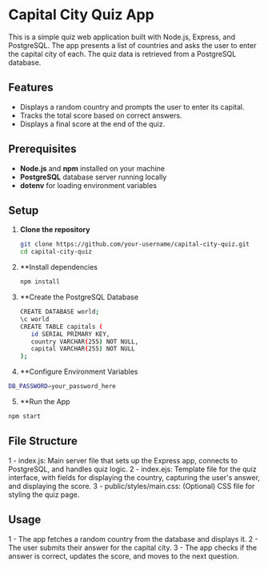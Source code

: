 # Capital City Quiz App

This is a simple quiz web application built with Node.js, Express, and PostgreSQL. The app presents a list of countries and asks the user to enter the capital city of each. The quiz data is retrieved from a PostgreSQL database.

## Features

- Displays a random country and prompts the user to enter its capital.
- Tracks the total score based on correct answers.
- Displays a final score at the end of the quiz.

## Prerequisites

- **Node.js** and **npm** installed on your machine
- **PostgreSQL** database server running locally
- **dotenv** for loading environment variables

## Setup

1. **Clone the repository**

   ```bash
   git clone https://github.com/your-username/capital-city-quiz.git
   cd capital-city-quiz
   ```

2. **Install dependencies

   ```bash
   npm install
   ```

3. **Create the PostgreSQL Database
   ```bash
   CREATE DATABASE world;
   \c world
   CREATE TABLE capitals (
      id SERIAL PRIMARY KEY,
      country VARCHAR(255) NOT NULL,
      capital VARCHAR(255) NOT NULL
   );
   ```

4. **Configure Environment Variables

```bash
DB_PASSWORD=your_password_here
```

5. **Run the App
```bash
npm start
```

## File Structure
1 - index.js: Main server file that sets up the Express app, connects to PostgreSQL, and handles quiz logic.
2 - index.ejs: Template file for the quiz interface, with fields for displaying the country, capturing the user's answer, and displaying the score.
3 - public/styles/main.css: (Optional) CSS file for styling the quiz page.

## Usage
1 - The app fetches a random country from the database and displays it.
2 - The user submits their answer for the capital city.
3 - The app checks if the answer is correct, updates the score, and moves to the next question.
